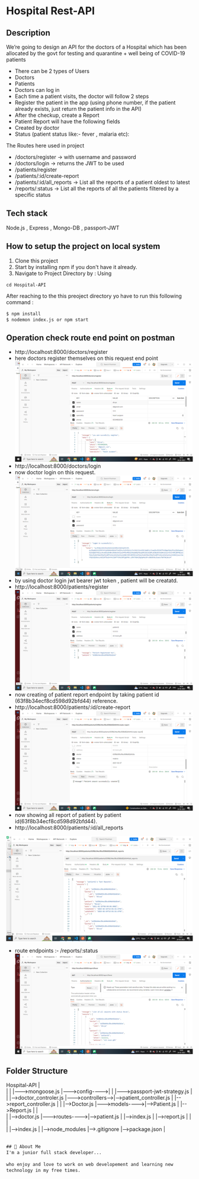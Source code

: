 # Hospital Rest-API
## Description
 We’re going to design an API for the doctors of a Hospital which has been allocated by the
govt for testing and quarantine + well being of COVID-19 patients
- There can be 2 types of Users
- Doctors
- Patients
- Doctors can log in
- Each time a patient visits, the doctor will follow 2 steps
- Register the patient in the app (using phone number, if the patient already exists, just
return the patient info in the API)
- After the checkup, create a Report
- Patient Report will have the following fields
- Created by doctor
- Status (patient status like:- fever , malaria etc):

The Routes here used in project
- /doctors/register → with username and password
- /doctors/login → returns the JWT to be used
- /patients/register
- /patients/:id/create-report
- /patients/:id/all_reports → List all the reports of a patient oldest to latest
- /reports/:status → List all the reports of all the patients filtered by a specific status
  
## Tech stack
 Node.js , Express , Mongo-DB , passport-JWT
  
## How to setup the project on local system
  1. Clone this project
  2. Start by installing npm if you don't have it already.
  3. Navigate to Project Directory by : Using
  ```
  cd Hospital-API
  
  ```
  
  After reaching to the this preoject directory yo have to run this following command :
  ```
  $ npm install
  $ nodemon index.js or npm start
  ```

 
  ## Operation check route end point on postman
  * http://localhost:8000/doctors/register
  * here doctors register themselves on this request end point
  ![Alt text](https://github.com/DivyaGaurav21/Hospital-API/blob/master/postman_screenshot/Screenshot%20(53).png?raw=true)
  * http://localhost:8000/doctors/login
  * now doctor login on this request.
  ![Test Image 4](https://github.com/DivyaGaurav21/Hospital-API/blob/master/postman_screenshot/Screenshot%20(54).png?raw=true)
  * by using doctor login jwt bearer jwt token , patient will be creatatd.
  * http://localhost:8000/patients/register
  ![test5](https://github.com/DivyaGaurav21/Hospital-API/blob/master/postman_screenshot/Screenshot%20(55).png?raw=true)
  * now creating of patient report endpoint by taking patient id (63f8b34ecf8cd598d92bfd44) reference.
  * http://localhost:8000/patients/:id/create-report 
  ![test6](https://github.com/DivyaGaurav21/Hospital-API/blob/master/postman_screenshot/Screenshot%20(56).png?raw=true)
  * now showing all report of patient by patient id(63f8b34ecf8cd598d92bfd44).
  * http://localhost:8000/patients/:id/all_reports

  ![test5](https://github.com/DivyaGaurav21/Hospital-API/blob/master/postman_screenshot/Screenshot%20(57).png?raw=true)
  * route endpoints :- /reports/:status
  ![test5](https://github.com/DivyaGaurav21/Hospital-API/blob/master/postman_screenshot/Screenshot%20(58).png?raw=true)
 

  ## Folder Structure

Hospital-API
    |               
    |
    |               |--->mongoose.js
    |--->config---->|
    |               |--->passport-jwt-strategy.js
    |
    |                  |-->doctor_controler.js
    |--->controllers-->|-->patient_controller.js
    |                  |-->report_controller.js
    |
    |               |-->Doctor.js
    |--->models---->|-->Patient.js
    |               |-->Report.js
    |
    |              
    |               |-->doctor.js
    |--->routes---->|-->patient.js
    |               |-->index.js
    |               |-->report.js
    |
    |
    |              
    |
    |-->index.js
    |
    |-->node_modules
    |-->.gitignore
    |-->package.json
    |
``` 
 
## 🚀 About Me
I'm a junior full stack developer...

who enjoy and love to work on web developement and learning new technology in my free times.

